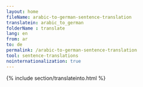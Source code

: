 ```yaml
---
layout: home
fileName: arabic-to-german-sentence-translation
translatein: arabic_to_german
folderName : translate
lang: en
from: ar
to: de
permalink: /arabic-to-german-sentence-translation
tool: sentence-translations
nointernationalization: true
---
```

{% include section/translateinto.html %}
